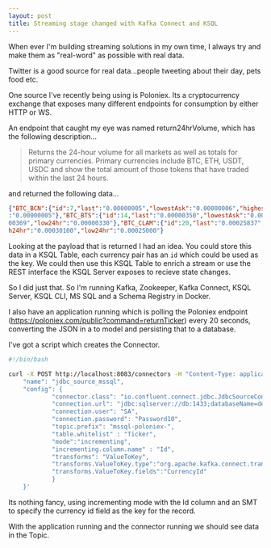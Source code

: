 ```yaml
---
layout: post
title: Streaming stage changed with Kafka Connect and KSQL
---
```


When ever I'm building streaming solutions in my own time, I always try and make them as "real-word" as possible with real data.

Twitter is a good source for real data...people tweeting about their day, pets food etc.

One source I've recently being using is Poloniex. Its a cryptocurrency exchange that exposes many different endpoints for consumption by either HTTP or WS.

An endpoint that caught my eye was named return24hrVolume, which has the following description...

> Returns the 24-hour volume for all markets as well as totals for primary currencies. Primary currencies include BTC, ETH, USDT, USDC and show the total amount of those tokens that have traded within the last 24 hours.

and returned the following data...

```json
{"BTC_BCN":{"id":7,"last":"0.00000005","lowestAsk":"0.00000006","highestBid":"0.00000005","percentChange":"-0.16666666","baseVolume":"0.29430197","quoteVolume":"5514462.31371204","isFrozen":"0","high24hr":"0.00000006","low24hr"
:"0.00000005"},"BTC_BTS":{"id":14,"last":"0.00000350","lowestAsk":"0.00000351","highestBid":"0.00000347","percentChange":"-0.01960784","baseVolume":"27.56079306","quoteVolume":"7941010.48504995","isFrozen":"0","high24hr":"0.000
00369","low24hr":"0.00000330"},"BTC_CLAM":{"id":20,"last":"0.00025837","lowestAsk":"0.00025842","highestBid":"0.00025787","percentChange":"-0.12020294","baseVolume":"0.72377756","quoteVolume":"2681.37211323","isFrozen":"0","hig
h24hr":"0.00030100","low24hr":"0.00025000"}
```
Looking at the payload that is returned I had an idea. You could store this data in a KSQL Table, each currency pair has an `id` which could be used as the key.  We could then use this KSQL Table to enrich a stream or use the REST interface the KSQL Server exposes to recieve state changes.

So I did just that. So I'm running Kafka, Zookeeper, Kafka Connect, KSQL Server, KSQL CLI, MS SQL and a Schema Registry in Docker.

I also have an application running which is polling the Poloniex endpoint (https://poloniex.com/public?command=returnTicker) every 20 seconds, converting the JSON in a to model and persisting that to a database.

I've got a script which creates the Connector.

```bash
#!/bin/bash

curl -X POST http://localhost:8083/connectors -H "Content-Type: application/json" -d '{
    "name": "jdbc_source_mssql",
    "config": {
            "connector.class": "io.confluent.connect.jdbc.JdbcSourceConnector",
            "connection.url": "jdbc:sqlserver://db:1433;databaseName=dev",
            "connection.user": "SA",
            "connection.password": "Password10",
            "topic.prefix": "mssql-poloniex-",
            "table.whitelist" : "Ticker",
            "mode":"incrementing", 
            "incrementing.column.name" : "Id",
            "transforms": "ValueToKey",
            "transforms.ValueToKey.type":"org.apache.kafka.connect.transforms.ValueToKey",
            "transforms.ValueToKey.fields":"CurrencyId"
            }
    }'
```

Its nothing fancy, using incrementing mode with the Id column and an SMT to specify the currency id field as the key for the record.

With the application running and the connector running we should see data in the Topic.

